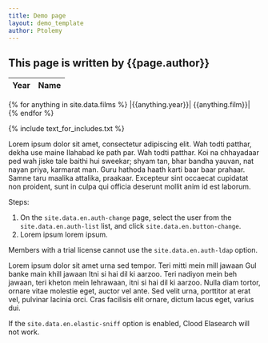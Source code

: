 ```yaml
---
title: Demo page
layout: demo_template
author: Ptolemy
---
```


## This page is written by {{page.author}}

| Year | Name |
|-----|-----|
{% for anything in site.data.films %}
|{{anything.year}}| {{anything.film}}|
{% endfor %}


{% include text_for_includes.txt %}

Lorem ipsum dolor sit amet, consectetur adipiscing elit. Wah todti patthar, dekha use maine Ilahabad ke path par. Wah todti patthar. Koi na chhayadaar ped wah jiske tale baithi hui sweekar; shyam tan, bhar bandha yauvan, nat nayan priya, karmarat man. Guru hathoda haath karti baar baar prahaar. Samne taru maalika attalika, praakaar. Excepteur sint occaecat cupidatat non proident, sunt in culpa qui officia deserunt mollit anim id est laborum.


Steps:

1.  On the `site.data.en.auth-change` page, select the user from the `site.data.en.auth-list` list, and click `site.data.en.button-change`.
1.  Lorem ipsum lorem ipsum.

Members with a trial license cannot use the `site.data.en.auth-ldap` option.

Lorem ipsum dolor sit amet urna sed tempor.  Teri mitti mein mill jawaan Gul banke main khill jawaan Itni si hai dil ki aarzoo. Teri nadiyon mein beh jawaan, teri kheton mein lehrawaan, itni si hai dil ki aarzoo. Nulla diam tortor, ornare vitae molestie eget, auctor vel ante. Sed velit urna, porttitor at erat vel, pulvinar lacinia orci. Cras facilisis elit ornare, dictum lacus eget, varius dui.

If the `site.data.en.elastic-sniff` option is enabled, Clood Elasearch will not work.